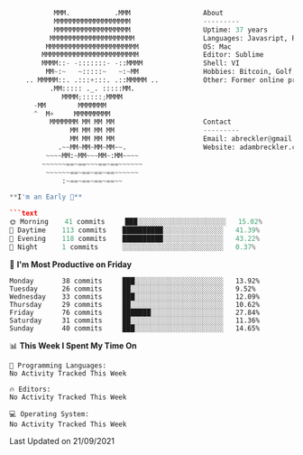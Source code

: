 ```python
           MMM.           .MMM                  About
           MMMMMMMMMMMMMMMMMMM                  ---------
           MMMMMMMMMMMMMMMMMMM                  Uptime: 37 years    
          MMMMMMMMMMMMMMMMMMMMM                 Languages: Javasript, Python, PHP
         MMMMMMMMMMMMMMMMMMMMMMM                OS: Mac
        MMMMMMMMMMMMMMMMMMMMMMMM                Editor: Sublime
        MMMM::- -:::::::- -::MMMM               Shell: VI
         MM~:~   ~:::::~   ~:~MM                Hobbies: Bitcoin, Golf, Poker, Philosophy
    .. MMMMM::. .:::+:::. .::MMMMM ..           Other: Former online professional poker player
          .MM::::: ._. :::::MM.
             MMMM;:::::;MMMM
      -MM        MMMMMMM
      ^  M+     MMMMMMMMM
          MMMMMMM MM MM MM                      Contact
               MM MM MM MM                      ---------
               MM MM MM MM                      Email: abreckler@gmail..com
            .~~MM~MM~MM~MM~~.                   Website: adambreckler.com
         ~~~~MM:~MM~~~MM~:MM~~~~
        ~~~~~~==~==~~~==~==~~~~~~
         ~~~~~~==~==~==~==~~~~~~
             :~==~==~==~==~~

**I'm an Early 🐤** 

```text
🌞 Morning    41 commits     ███░░░░░░░░░░░░░░░░░░░░░░   15.02% 
🌆 Daytime    113 commits    ██████████░░░░░░░░░░░░░░░   41.39% 
🌃 Evening    118 commits    ██████████░░░░░░░░░░░░░░░   43.22% 
🌙 Night      1 commits      ░░░░░░░░░░░░░░░░░░░░░░░░░   0.37%

```
📅 **I'm Most Productive on Friday** 

```text
Monday       38 commits     ███░░░░░░░░░░░░░░░░░░░░░░   13.92% 
Tuesday      26 commits     ██░░░░░░░░░░░░░░░░░░░░░░░   9.52% 
Wednesday    33 commits     ███░░░░░░░░░░░░░░░░░░░░░░   12.09% 
Thursday     29 commits     ██░░░░░░░░░░░░░░░░░░░░░░░   10.62% 
Friday       76 commits     ███████░░░░░░░░░░░░░░░░░░   27.84% 
Saturday     31 commits     ██░░░░░░░░░░░░░░░░░░░░░░░   11.36% 
Sunday       40 commits     ███░░░░░░░░░░░░░░░░░░░░░░   14.65%

```


📊 **This Week I Spent My Time On** 

```text
💬 Programming Languages: 
No Activity Tracked This Week

🔥 Editors: 
No Activity Tracked This Week

💻 Operating System: 
No Activity Tracked This Week

```


 Last Updated on 21/09/2021
<!--END_SECTION:waka-->
